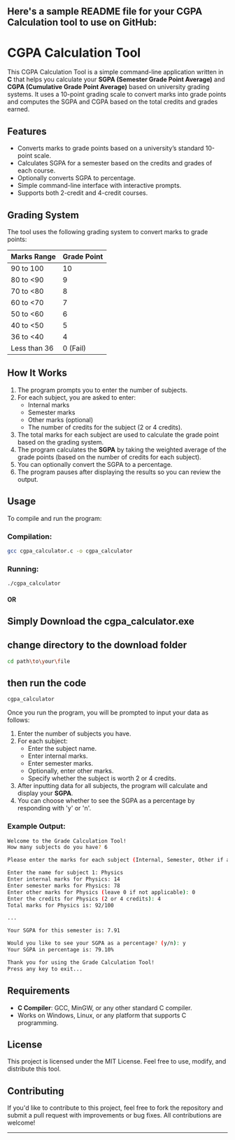 Here's a sample **README** file for your CGPA Calculation tool to use on GitHub:
---

# CGPA Calculation Tool

This CGPA Calculation Tool is a simple command-line application written in **C** that helps you calculate your **SGPA (Semester Grade Point Average)** and **CGPA (Cumulative Grade Point Average)** based on university grading systems. It uses a 10-point grading scale to convert marks into grade points and computes the SGPA and CGPA based on the total credits and grades earned.

## Features

- Converts marks to grade points based on a university’s standard 10-point scale.
- Calculates SGPA for a semester based on the credits and grades of each course.
- Optionally converts SGPA to percentage.
- Simple command-line interface with interactive prompts.
- Supports both 2-credit and 4-credit courses.

## Grading System

The tool uses the following grading system to convert marks to grade points:

| Marks Range     | Grade Point |
|-----------------|-------------|
| 90 to 100       | 10          |
| 80 to <90       | 9           |
| 70 to <80       | 8           |
| 60 to <70       | 7           |
| 50 to <60       | 6           |
| 40 to <50       | 5           |
| 36 to <40       | 4           |
| Less than 36    | 0 (Fail)    |

## How It Works

1. The program prompts you to enter the number of subjects.
2. For each subject, you are asked to enter:
    - Internal marks
    - Semester marks
    - Other marks (optional)
    - The number of credits for the subject (2 or 4 credits).
3. The total marks for each subject are used to calculate the grade point based on the grading system.
4. The program calculates the **SGPA** by taking the weighted average of the grade points (based on the number of credits for each subject).
5. You can optionally convert the SGPA to a percentage.
6. The program pauses after displaying the results so you can review the output.

## Usage

To compile and run the program:

### Compilation:

```bash
gcc cgpa_calculator.c -o cgpa_calculator
```

### Running:

```bash
./cgpa_calculator
```
#### OR 
## Simply Download the cgpa_calculator.exe
## change directory to the download folder 
```bash
cd path\to\your\file
```
## then run the code
```bash
cgpa_calculator
```
Once you run the program, you will be prompted to input your data as follows:

1. Enter the number of subjects you have.
2. For each subject:
   - Enter the subject name.
   - Enter internal marks.
   - Enter semester marks.
   - Optionally, enter other marks.
   - Specify whether the subject is worth 2 or 4 credits.
3. After inputting data for all subjects, the program will calculate and display your **SGPA**.
4. You can choose whether to see the SGPA as a percentage by responding with 'y' or 'n'.

### Example Output:

```bash
Welcome to the Grade Calculation Tool!
How many subjects do you have? 6

Please enter the marks for each subject (Internal, Semester, Other if applicable) and the credits.

Enter the name for subject 1: Physics
Enter internal marks for Physics: 14
Enter semester marks for Physics: 78
Enter other marks for Physics (leave 0 if not applicable): 0
Enter the credits for Physics (2 or 4 credits): 4
Total marks for Physics is: 92/100

...

Your SGPA for this semester is: 7.91

Would you like to see your SGPA as a percentage? (y/n): y
Your SGPA in percentage is: 79.10%

Thank you for using the Grade Calculation Tool!
Press any key to exit...
```

## Requirements

- **C Compiler**: GCC, MinGW, or any other standard C compiler.
- Works on Windows, Linux, or any platform that supports C programming.

## License

This project is licensed under the MIT License. Feel free to use, modify, and distribute this tool.

## Contributing

If you'd like to contribute to this project, feel free to fork the repository and submit a pull request with improvements or bug fixes. All contributions are welcome!

---
